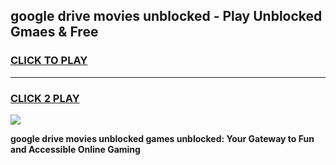 
## google drive movies unblocked - Play Unblocked Gmaes & Free
<h3>
<a href="https://news.freeplayer.one?title=google_drive_movies_unblocked&ref=16F">CLICK TO PLAY</a></h3>
<hr>

<h3>
<a href="https://news.freeplayer.one?title=google_drive_movies_unblocked&ref=16F">CLICK 2 PLAY</a>
  
</h3>

<a href="https://news.freeplayer.one?title=google_drive_movies_unblocked&ref=16F/"><img src="https://clearcache.store/games.png"></a>


**google drive movies unblocked games unblocked: Your Gateway to Fun and Accessible Online Gaming**
